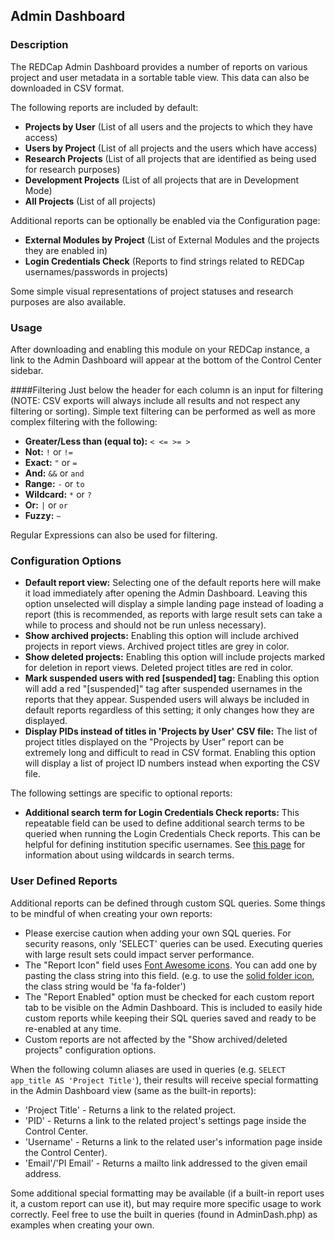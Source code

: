 ## Admin Dashboard

### Description
The REDCap Admin Dashboard provides a number of reports on various project and user metadata in a sortable table view. This data can also be downloaded in CSV format.

The following reports are included by default:
* **Projects by User** (List of all users and the projects to which they have access)
* **Users by Project** (List of all projects and the users which have access)
* **Research Projects** (List of all projects that are identified as being used for research purposes)
* **Development Projects** (List of all projects that are in Development Mode)
* **All Projects** (List of all projects)

Additional reports can be optionally be enabled via the Configuration page:
* **External Modules by Project** (List of External Modules and the projects they are enabled in)
* **Login Credentials Check** (Reports to find strings related to REDCap usernames/passwords in projects)

Some simple visual representations of project statuses and research purposes are also available.

### Usage
After downloading and enabling this module on your REDCap instance, a link to the Admin Dashboard will appear at the bottom of the Control Center sidebar.

####Filtering
Just below the header for each column is an input for filtering (NOTE: CSV exports will always include all results and not respect any filtering or sorting). Simple text filtering can be performed as well as more complex filtering with the following:

* **Greater/Less than (equal to):** `< <= >= >`
* **Not:** `!` or `!=`
* **Exact:** `"` or `=`
* **And:** `&&` or `and`
* **Range:** `-` or `to`
* **Wildcard:** `*` or `?`
* **Or:** `|` or `or`
* **Fuzzy:** `~`

Regular Expressions can also be used for filtering.

### Configuration Options
* **Default report view:** Selecting one of the default reports here will make it load immediately after opening the Admin Dashboard. Leaving this option unselected will display a simple landing page instead of loading a report (this is recommended, as reports with large result sets can take a while to process and should not be run unless necessary).
* **Show archived projects:** Enabling this option will include archived projects in report views. Archived project titles are grey in color.
* **Show deleted projects:** Enabling this option will include projects marked for deletion in report views. Deleted project titles are red in color.
* **Mark suspended users with red [suspended] tag:** Enabling this option will add a red "[suspended]" tag after suspended usernames in the reports that they appear. Suspended users will always be included in default reports regardless of this setting; it only changes how they are displayed.
* **Display PIDs instead of titles in 'Projects by User' CSV file:** The list of project titles displayed on the "Projects by User" report can be extremely long and difficult to read in CSV format. Enabling this option will display a list of project ID numbers instead when exporting the CSV file.

The following settings are specific to optional reports:

* **Additional search term for Login Credentials Check reports:** This repeatable field can be used to define additional search terms to be queried when running the Login Credentials Check reports. This can be helpful for defining institution specific usernames. See [this page](https://www.w3schools.com/sql/sql_wildcards.asp) for information about using wildcards in search terms.

### User Defined Reports
Additional reports can be defined through custom SQL queries. Some things to be mindful of when creating your own reports:

* Please exercise caution when adding your own SQL queries. For security reasons, only 'SELECT' queries can be used. Executing queries with large result sets could impact server performance.
* The "Report Icon" field uses [Font Awesome icons](http://fontawesome.com/icons). You can add one by pasting the class string into this field. (e.g. to use the [solid folder icon](https://fontawesome.com/icons/folder?style=solid), the class string would be 'fa fa-folder')
* The "Report Enabled" option must be checked for each custom report tab to be visible on the Admin Dashboard. This is included to easily hide custom reports while keeping their SQL queries saved and ready to be re-enabled at any time.
* Custom reports are not affected by the "Show archived/deleted projects" configuration options.

When the following column aliases are used in queries (e.g. `SELECT app_title AS 'Project Title'`), their results will receive special formatting in the Admin Dashboard view (same as the built-in reports):

* 'Project Title' - Returns a link to the related project.
* 'PID' - Returns a link to the related project's settings page inside the Control Center.
* 'Username' - Returns a link to the related user's information page inside the Control Center).
* 'Email'/'PI Email' - Returns a mailto link addressed to the given email address.

Some additional special formatting may be available (if a built-in report uses it, a custom report can use it), but may require more specific usage to work correctly. Feel free to use the built in queries (found in AdminDash.php) as examples when creating your own.